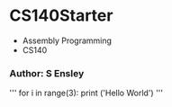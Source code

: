 # CS140Starter

- Assembly Programming
- CS140

### Author: S Ensley
'''
    for i in range(3):
        print ('Hello World')
'''
